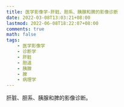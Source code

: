 ```yaml
---
title: 医学影像学-肝脏、胆系、胰腺和脾的影像诊断
date: 2022-03-08T13:03:21+08:00
lastmod: 2022-06-08T18:22:07+08:00
comments: true
math: false
tags:
    - 医学影像学
    - 诊断学
    - 肝脏
    - 胆道
    - 胰腺
    - 脾
    - 病理学
---
```


肝脏、胆系、胰腺和脾的影像诊断。

<!--more-->

